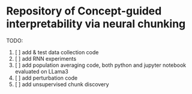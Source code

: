# Repository of Concept-guided interpretability via neural chunking
TODO: 
1. [ ] add & test data collection code
2. [ ] add RNN experiments
3. [ ] add population averaging code, both python and jupyter notebook evaluated on LLama3
4. [ ] add perturbation code
5. [ ] add unsupervised chunk discovery
